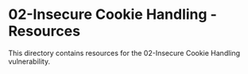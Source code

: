# 02-Insecure Cookie Handling - Resources
This directory contains resources for the 02-Insecure Cookie Handling vulnerability.
